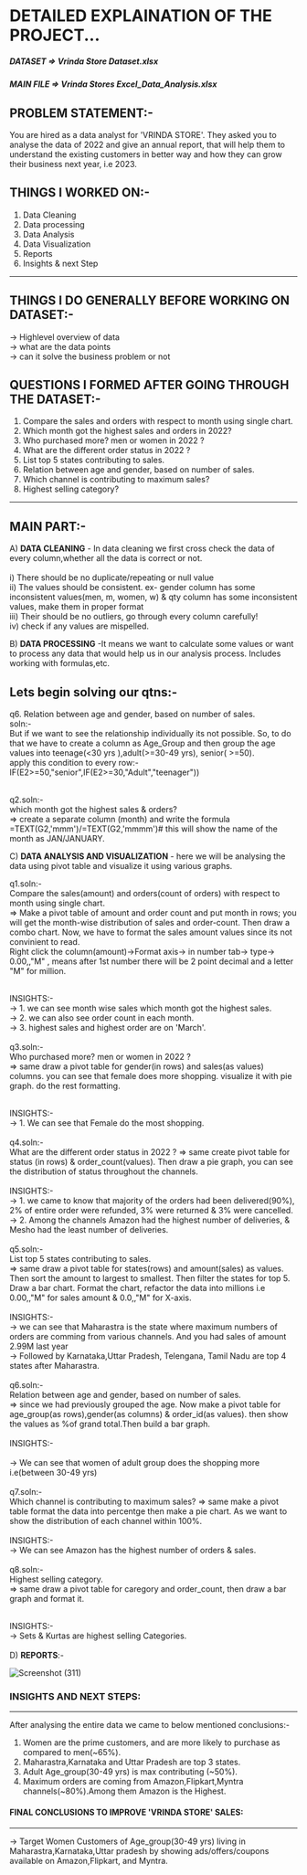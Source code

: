 # DETAILED EXPLAINATION OF THE PROJECT... #


 ##### DATASET =>  Vrinda Store Dataset.xlsx #####
 ##### MAIN FILE => Vrinda Stores Excel_Data_Analysis.xlsx #####



PROBLEM STATEMENT:- 
-------------------------
You are hired as a data analyst for 'VRINDA STORE'. They asked you to analyse the data of 2022 and give an annual report, that will help them to understand the existing 
customers in better way and how they can grow their business next year, i.e 2023.


THINGS I WORKED ON:-
--------------------------
1. Data Cleaning
2. Data processing
3. Data Analysis
4. Data Visualization
5. Reports
6. Insights & next Step
----------------------------

THINGS I DO GENERALLY BEFORE WORKING ON DATASET:-
---------------------------------------------------
-> Highlevel overview of data <br>
-> what are the data points <br>
-> can it solve the business problem or not <br>


QUESTIONS I FORMED AFTER GOING THROUGH THE DATASET:-
--------------------------------------------------
1. Compare  the sales and orders with respect to month using single chart. 
2. Which month got the highest sales and orders in 2022?
3. Who purchased more? men or women in 2022 ?
4. What are the different order status in 2022 ?
5. List top 5 states contributing to sales.
6. Relation between age and gender, based on number of sales.
7. Which channel is contributing to maximum sales?
8. Highest selling category?
-------------------------------------------------------------- 


MAIN PART:-
---
A) **DATA CLEANING** - In data cleaning we first cross check the data of every column,whether all the data is correct or not. <br>
<BR>
   i) There should be no duplicate/repeating or  null value <br>
   ii) The values should be consistent. ex- gender column has some inconsistent values(men, m, women, w) & qty column has some inconsistent values, make them in proper format<br>
   iii) Their should be no outliers, go through every column carefully!<br>
   iv) check if any values are mispelled.<br>
   
B) **DATA PROCESSING** -It means we want to calculate some values or want to process any data that would help us in our analysis process. Includes working with formulas,etc. <br> 

Lets begin solving our qtns:- <br>
--
q6. Relation between age and gender, based on number of sales.<BR>
soln:- <br> But if we want to see the relationship individually its not possible. So, to do that we have to create a column as Age_Group and then group the age values into teenage(<30 yrs ),adult(>=30-49 yrs), senior( >=50). <br>
apply this condition to every row:-  IF(E2>=50,"senior",IF(E2>=30,"Adult","teenager")) <br><br>

q2.soln:- <br>
which month got the highest sales & orders?<br>
=> create a separate column (month) and  write the formula =TEXT(G2,'mmm')/=TEXT(G2,'mmmm')# this will show the name of the month as JAN/JANUARY.<br>

C) **DATA ANALYSIS AND VISUALIZATION** - here we will be analysing the data using pivot table and visualize it using various graphs.
 <br>
 
   q1.soln:- <br>
   Compare  the sales(amount) and orders(count of orders) with respect to month using single chart. <br>
   => Make a pivot table of amount and order count and put month in rows; you will get the month-wise distribution of sales and order-count. Then draw a combo chart. Now, we have    to format the sales amount values since its not convinient to read.<br>
   Right click the column(amount)->Format axis-> in number tab-> type-> 0.00,,"M"  , means after 1st number there will be 2 point decimal and a letter "M" for million.<br>
 <br>
 
  INSIGHTS:-<br>
     -> 1. we can see month wise sales which month got the highest sales. <br>
     -> 2. we can also see order count in each month.<br>
     -> 3. highest sales and highest order are on 'March'. <br>
   <br>
    q3.soln:- <br>
    Who purchased more? men or women in 2022 ? <br>
    => same draw a pivot table for gender(in rows) and sales(as values) columns. you can see that female does more shopping. visualize it with pie graph. do the rest formatting. <br>
 <br>
 
  INSIGHTS:- <br>
     -> 1. We can see that Female do the most shopping. <br>
 <br>
    q4.soln:-<br>
    What are the different order status in 2022 ? 
    => same create pivot table for status (in rows) & order_count(values). Then draw a pie graph, you can see the distribution  of status throughout the channels.<br>
    <br>
  INSIGHTS:- <br>
     -> 1. we came to know that majority of the orders had been delivered(90%), 2% of entire order were refunded, 3% were returned & 3% were cancelled.<br>
     -> 2. Among the channels Amazon had the highest number of deliveries, & Mesho had the least number of deliveries.<br>
 <br>
    q5.soln:-<br>
    List top 5 states contributing to sales.<br>
    => same draw a pivot table for states(rows) and amount(sales) as values. Then sort the amount to largest to smallest. Then filter the states for top 5. Draw a bar chart. Format the chart, refactor the data into millions i.e 0.00,,"M" for sales amount & 0.0,,"M" for X-axis.<br>
 <br>
 INSIGHTS:- <BR>
     -> we can see that Maharastra is the state where maximum numbers of orders are comming from various channels. And you had sales of amount 2.99M last year<br>
     -> Followed by Karnataka,Uttar Pradesh, Telengana, Tamil Nadu are top 4 states after Maharastra.<br>
 <br>
    q6.soln:-<br>
    Relation between age and gender, based on number of sales.<BR>
    => since we had previously grouped the age. Now make a pivot table for age_group(as rows),gender(as columns) & order_id(as values). then show the values as %of grand total.Then build a bar graph. <br>
 <BR>
 INSIGHTS:- <BR>  
     -> We can see that women of adult group does the shopping more i.e(between 30-49 yrs)<br>
  <br>
    q7.soln:-<br>
    Which channel is contributing to maximum sales?
    => same make a pivot table format the data into percentge then make a pie chart. As we want to show the distribution of each channel within 100%.<br>
  <br>
 INSIGHTS:- <BR>
     -> We can see Amazon has the highest number of orders & sales.<br>
  <br>
    q8.soln:-<br>
    Highest selling category.<br>
    => same draw a pivot  table for caregory and order_count, then draw a bar graph and format it.<br>
  <br>
  
 INSIGHTS:- <BR>
     -> Sets & Kurtas are highest selling Categories.<br>
 <br>
D) **REPORTS**:- <BR>
  
  ![Screenshot (311)](https://github.com/salvik43/Vrinda-Stores_Excel_Data_Analysis/assets/67736824/0e4f9b1a-a6ec-4768-a415-cd3e25ff615c)
  
  ### INSIGHTS AND NEXT STEPS: ###
  ------------------------------
After analysing the entire data we came to below mentioned conclusions:-
1. Women are the prime customers, and are more likely to purchase as compared to men(~65%).
2. Maharastra,Karnataka and Uttar Pradesh are top 3 states.
3. Adult Age_group(30-49 yrs) is max contributing (~50%).
4. Maximum orders are coming from Amazon,Flipkart,Myntra channels(~80%).Among them Amazon is the Highest.


#### FINAL CONCLUSIONS TO IMPROVE 'VRINDA STORE'  SALES: #### 
  ---------------------------------------------
-> Target Women Customers of Age_group(30-49 yrs) living in Maharastra,Karnataka,Uttar pradesh by showing ads/offers/coupons available on Amazon,Flipkart, and Myntra.


  
  
    
    
 

    
 
    






